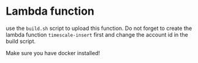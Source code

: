 # Lambda function

use the `build.sh` script to upload this function. Do not forget to create the lambda function `timescale-insert` first and change the account id in the build script.

Make sure you have docker installed!